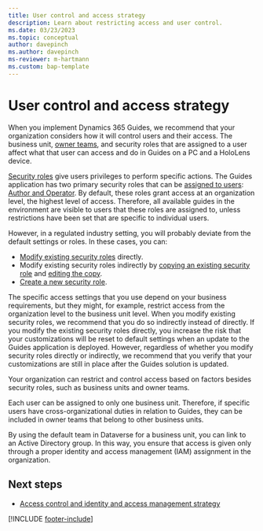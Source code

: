 ```yaml
---
title: User control and access strategy
description: Learn about restricting access and user control.
ms.date: 03/23/2023
ms.topic: conceptual
author: davepinch
ms.author: davepinch
ms-reviewer: m-hartmann
ms.custom: bap-template
---
```


# User control and access strategy

When you implement Dynamics 365 Guides, we recommend that your organization considers how it will control users and their access. The business unit, [owner teams](/power-apps/developer/data-platform/use-access-teams-owner-teams-collaborate-share-information), and security roles that are assigned to a user affect what that user can access and do in Guides on a PC and a HoloLens device.

[Security roles](/dynamics365/customerengagement/on-premises/admin/security-roles-privileges) give users privileges to perform specific actions. The Guides application has two primary security roles that can be [assigned to users](../assign-role.md): [Author and Operator](../admin-role-types.md). By default, these roles grant access at an organization level, the highest level of access. Therefore, all available guides in the environment are visible to users that these roles are assigned to, unless restrictions have been set that are specific to individual users.

However, in a regulated industry setting, you will probably deviate from the default settings or roles. In these cases, you can:

- [Modify existing security roles](/dynamics365/customerengagement/on-premises/admin/create-edit-security-role#edit-a-security-role) directly.
- Modify existing security roles indirectly by [copying an existing security role](/dynamics365/customerengagement/on-premises/admin/create-edit-security-role#create-a-security-role-by-copy-role) and [editing the copy](/dynamics365/customerengagement/on-premises/admin/create-edit-security-role#edit-a-security-role).
- [Create a new security role](/dynamics365/customerengagement/on-premises/admin/create-edit-security-role).

The specific access settings that you use depend on your business requirements, but they might, for example, restrict access from the organization level to the business unit level. When you modify existing security roles, we recommend that you do so indirectly instead of directly. If you modify the existing security roles directly, you increase the risk that your customizations will be reset to default settings when an update to the Guides application is deployed. However, regardless of whether you modify security roles directly or indirectly, we recommend that you verify that your customizations are still in place after the Guides solution is updated.

Your organization can restrict and control access based on factors besides security roles, such as business units and owner teams.

Each user can be assigned to only one business unit. Therefore, if specific users have cross-organizational duties in relation to Guides, they can be included in owner teams that belong to other business units.

By using the default team in Dataverse for a business unit, you can link to an Active Directory group. In this way, you ensure that access is given only through a proper identity and access management (IAM) assignment in the organization.

## Next steps

- [Access control and identity and access management strategy](strategy-for-access-control-and-iam.md)

[!INCLUDE [footer-include](../../includes/footer-banner.md)]
